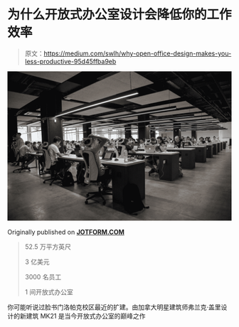 # 为什么开放式办公室设计会降低你的工作效率

> 原文：<https://medium.com/swlh/why-open-office-design-makes-you-less-productive-95d45ffba9eb>

![](img/4d6e90adc72519dd62da1c969588bc70.png)

Originally published on [**JOTFORM.COM**](http://jotform.com)

> 52.5 万平方英尺
> 
> 3 亿美元
> 
> 3000 名员工
> 
> 1 间开放式办公室

你可能听说过脸书门洛帕克校区最近的扩建。由加拿大明星建筑师弗兰克·盖里设计的新建筑 MK21 是当今开放式办公室的巅峰之作